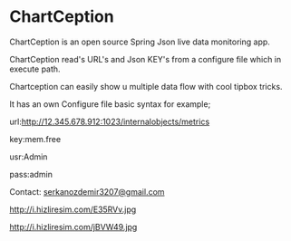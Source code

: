 # ChartCeption
ChartCeption is an open source Spring Json live data monitoring app.


ChartCeption read's URL's and Json KEY's from a configure file which in execute path.

Chartception can easily show u multiple data flow with cool tipbox tricks.

It has an own Configure file basic syntax for example;

url:http://12.345.678.912:1023/internalobjects/metrics

key:mem.free

usr:Admin

pass:admin

Contact: serkanozdemir3207@gmail.com

http://i.hizliresim.com/E35RVv.jpg

http://i.hizliresim.com/jBVW49.jpg

